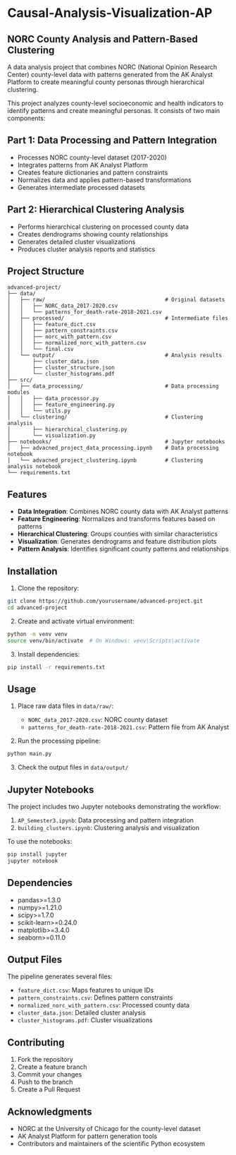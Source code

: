 # Causal-Analysis-Visualization-AP

## NORC County Analysis and Pattern-Based Clustering

A data analysis project that combines NORC (National Opinion Research Center) county-level data with patterns generated from the AK Analyst Platform to create meaningful county personas through hierarchical clustering.

This project analyzes county-level socioeconomic and health indicators to identify patterns and create meaningful personas. It consists of two main components:

## Part 1: Data Processing and Pattern Integration
- Processes NORC county-level dataset (2017-2020)
- Integrates patterns from AK Analyst Platform
- Creates feature dictionaries and pattern constraints
- Normalizes data and applies pattern-based transformations
- Generates intermediate processed datasets

## Part 2: Hierarchical Clustering Analysis
- Performs hierarchical clustering on processed county data
- Creates dendrograms showing county relationships
- Generates detailed cluster visualizations
- Produces cluster analysis reports and statistics

## Project Structure
```
advanced-project/
├── data/
│   ├── raw/                                      # Original datasets
│   │   ├── NORC_data_2017-2020.csv
│   │   └── patterns_for_death-rate-2018-2021.csv
│   ├── processed/                                # Intermediate files
│   │   ├── feature_dict.csv
│   │   ├── pattern_constraints.csv
│   │   ├── norc_with_pattern.csv
│   │   ├── normalized_norc_with_pattern.csv
│   │   └── final.csv
│   └── output/                                   # Analysis results
│       ├── cluster_data.json
│       ├── cluster_structure.json
│       └── cluster_histograms.pdf
├── src/
│   ├── data_processing/                          # Data processing modules
│   │   ├── data_processor.py
│   │   ├── feature_engineering.py
│   │   └── utils.py
│   └── clustering/                               # Clustering analysis
│       ├── hierarchical_clustering.py
│       └── visualization.py
├── notebooks/                                    # Jupyter notebooks
│   ├── advacned_project_data_processing.ipynb    # Data processing notebook
│   └── advacned_project_clustering.ipynb         # Clustering analysis notebook
└── requirements.txt
```

## Features

- **Data Integration**: Combines NORC county data with AK Analyst patterns
- **Feature Engineering**: Normalizes and transforms features based on patterns
- **Hierarchical Clustering**: Groups counties with similar characteristics
- **Visualization**: Generates dendrograms and feature distribution plots
- **Pattern Analysis**: Identifies significant county patterns and relationships

## Installation

1. Clone the repository:
```bash
git clone https://github.com/yourusername/advanced-project.git
cd advanced-project
```

2. Create and activate virtual environment:
```bash
python -m venv venv
source venv/bin/activate  # On Windows: venv\Scripts\activate
```

3. Install dependencies:
```bash
pip install -r requirements.txt
```

## Usage

1. Place raw data files in `data/raw/`:
   - `NORC_data_2017-2020.csv`: NORC county dataset
   - `patterns_for_death-rate-2018-2021.csv`: Pattern file from AK Analyst

2. Run the processing pipeline:
```bash
python main.py
```

3. Check the output files in `data/output/`

## Jupyter Notebooks

The project includes two Jupyter notebooks demonstrating the workflow:

1. `AP_Semester3.ipynb`: Data processing and pattern integration
2. `building_clusters.ipynb`: Clustering analysis and visualization

To use the notebooks:
```bash
pip install jupyter
jupyter notebook
```

## Dependencies
- pandas>=1.3.0
- numpy>=1.21.0
- scipy>=1.7.0
- scikit-learn>=0.24.0
- matplotlib>=3.4.0
- seaborn>=0.11.0

## Output Files

The pipeline generates several files:
- `feature_dict.csv`: Maps features to unique IDs
- `pattern_constraints.csv`: Defines pattern constraints
- `normalized_norc_with_pattern.csv`: Processed county data
- `cluster_data.json`: Detailed cluster analysis
- `cluster_histograms.pdf`: Cluster visualizations

## Contributing

1. Fork the repository
2. Create a feature branch
3. Commit your changes
4. Push to the branch
5. Create a Pull Request

## Acknowledgments

- NORC at the University of Chicago for the county-level dataset
- AK Analyst Platform for pattern generation tools
- Contributors and maintainers of the scientific Python ecosystem
